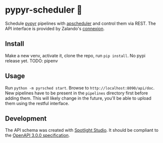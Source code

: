 # pypyr-scheduler 📓
Schedule [pypyr](https://github.com/pypyr/pypyr-cli) pipelines with [apscheduler](https://github.com/agronholm/apscheduler) and control them via REST. The API interface is provided by Zalando's [connexion](https://connexion.readthedocs.io/en/latest/index.html).

## Install
Make a new venv, activate it, clone the repo, run `pip install`. No pypi release yet.
TODO: pipenv

## Usage
Run `python -m pyrsched start`.
Browse to `http://localhost:8090/api/doc`. New pipelines have to be present in the `pipelines` directory first before adding them. This will likely change in the future, you'll be able to upload them using the restful interface.

## Development
The API schema was created with [Spotlight Studio](https://stoplight.io/studio/). It should be compliant to the [OpenAPI 3.0.0 specification](https://swagger.io/docs/specification/).
